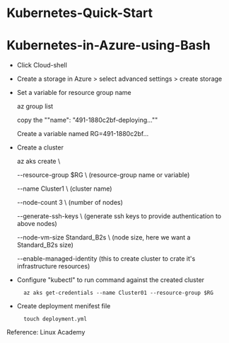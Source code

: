 # Kubernetes-Quick-Start


# Kubernetes-in-Azure-using-Bash

- Click Cloud-shell
- Create a storage in Azure > select advanced settings > create storage


- Set a variable for resource group name

    az group list
    
    copy the ""name": "491-1880c2bf-deploying...""
    
    Create a variable named RG=491-1880c2bf...
    
    
- Create a cluster

    az aks create \
    
  --resource-group $RG \  (resource-group name or variable)
  
  --name Cluster1 \      (cluster name)
  
  --node-count 3 \        (number of nodes)
  
  --generate-ssh-keys \   (generate ssh keys to provide authentication to above nodes)
  
  --node-vm-size Standard_B2s \   (node size, here we want a Standard_B2s size)
  
  --enable-managed-identity       (this to create cluster to crate it's infrastructure resources)
  
  
- Configure "kubectl" to run command against the created cluster


        az aks get-credentials --name Cluster01 --resource-group $RG
        
        
- Create deployment menifest file

        touch deployment.yml
        
        
        
        
        





  
  
    
    
    
    




Reference: Linux Academy


